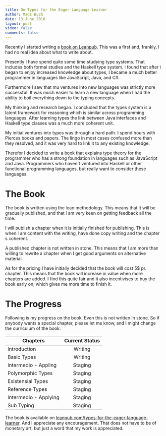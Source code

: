 ```yaml
---
title: On Types for the Eager Language Learner
author: Mads Buch
date: 13 June 2016
layout: post
video: false
comments: false
---
```


Recently I started writing a
[book on Leanpub](https://leanpub.com/types-for-the-eager-language-learner).
This was a first and, frankly, I had
no real idea about what to write about.

Presently I have spend quite some time studying type systems. That includes
both formal studies and the Haskell type system. I found that after i began
to enjoy increased knowledge about types, I became a much better programmer
in languages like JavaScript, Java, and C#.

Furthermore I saw that mu ventures into new languages was strictly more
successful. It was much easier to learn a new language when I had the
ability to boil everything down to the typing concepts.

My thinking and research began. I concluded that the types system is
a latent framework for reasoning which is similar across programming
languages. After learning types the link between Java interfaces and
Haskell type classes was a much more coherent unit.

My initial ventures into types was through a hard path. I spend hours with
Pierces books and papers. The lingo in most cases confused more than they
resolved, and it was very hard to link it to any existing knowledge.

Therefor I decided to write a book that explains type theory for the
programmer who has a strong foundation in languages such as JavaScript
and Java. Programmers who haven't ventured into Haskell or other
functional programming languages, but really want to consider these languages.

# The Book
The book is written using the lean methodology. This means that it will
be gradually published, and that I am very keen on getting feedback all the
time.

I will publish a chapter when it is initially finished for publishing. This
is when I am content with the writing, have done copy writing and the chapter
s coherent. 

A published chapter is not written in stone. This means that I am more than 
willing to rewrite a chapter when I get good arguments on alternative material.

As for the pricing I have initially decided that the book will cost 5$ pr.
chapter. This means that the book will increase in value when more chapters
are added. I find this quite fair and it also incentivises to buy the book
early on, which gives me more time to finish it.

# The Progress
Following is my progress on the book. Even this is not written in stone.
So if anybody wants a special chapter, please let me know, and I might
change the curriculum of the book.

| Chapters                    | Current Status       |
| --------------------------- |:--------------------:|
| Introduction                |  Writing             |
| Basic Types                 |  Writing             |
| Intermedio - Appling        |  Staging             |
| Polymorphic Types           |  Staging             |
| Existensial Types           |  Staging             |
| Reference Types             |  Staging             |
| Intermedio - Applying       |  Staging             |
| Sub Typing                  |  Staging             |

The book is available on 
[leanpub.com/types-for-the-eager-language-learner](https://leanpub.com/types-for-the-eager-language-learner). And I appreciate any encouragement.
That does not have to be of monetary art, but just a word that my work is
appreciated.